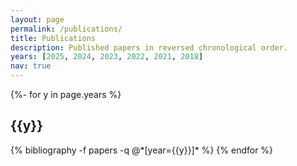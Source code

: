 ```yaml
---
layout: page
permalink: /publications/
title: Publications
description: Published papers in reversed chronological order.
years: [2025, 2024, 2023, 2022, 2021, 2018]
nav: true
---
```

<!-- _pages/publications.md -->
<div class="publications">

{%- for y in page.years %}
  <h2 class="year">{{y}}</h2>
  {% bibliography -f papers -q @*[year={{y}}]* %}
{% endfor %}

</div>
